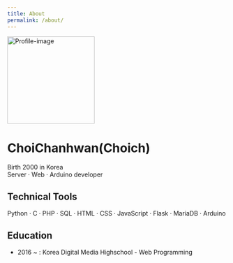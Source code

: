 ```yaml
---
title: About
permalink: /about/
---
```

<img src="https://raw.githubusercontent.com/choich/choich.github.io/master/assets/images/profile_image.png" alt="Profile-image" width="200"/>

# ChoiChanhwan(Choich)
Birth 2000 in Korea<br>
Server · Web · Arduino developer
## Technical Tools
Python · C · PHP · SQL · HTML · CSS · JavaScript · Flask · MariaDB · Arduino
## Education
* 2016 ~ : Korea Digital Media Highschool - Web Programming
